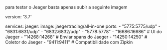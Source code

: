 para testar o Jeager basta apenas subir a seguinte imagem


version: '3.7'

services:
  jaeger:
    image: jaegertracing/all-in-one
    ports:
      - "5775:5775/udp"
      - "6831:6831/udp"
      - "6832:6832/udp"
      - "5778:5778"
      - "16686:16686"   # UI do Jaeger
      - "14268:14268"   # Enviar spans do Jaeger
      - "14250:14250"   # Coletor do Jaeger
      - "9411:9411"     # Compatibilidade com Zipkin
